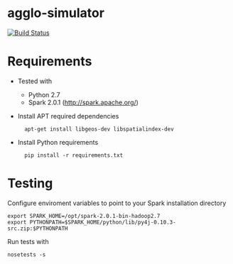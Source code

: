 # agglo-simulator

[![Build Status](https://travis-ci.com/unaguil/agglo-simulator.svg?token=fJZNuvpQu2CHYrmKy2jB&branch=spark)](https://travis-ci.com/unaguil/agglo-simulator)

Requirements
============

* Tested with

  * Python 2.7
  * Spark 2.0.1 (http://spark.apache.org/)

* Install APT required dependencies

        apt-get install libgeos-dev libspatialindex-dev
    
* Install Python requirements 

        pip install -r requirements.txt
    
Testing 
=======

Configure enviroment variables to point to your Spark installation directory

    export SPARK_HOME=/opt/spark-2.0.1-bin-hadoop2.7
    export PYTHONPATH=$SPARK_HOME/python/lib/py4j-0.10.3-src.zip:$PYTHONPATH

Run tests with

    nosetests -s
